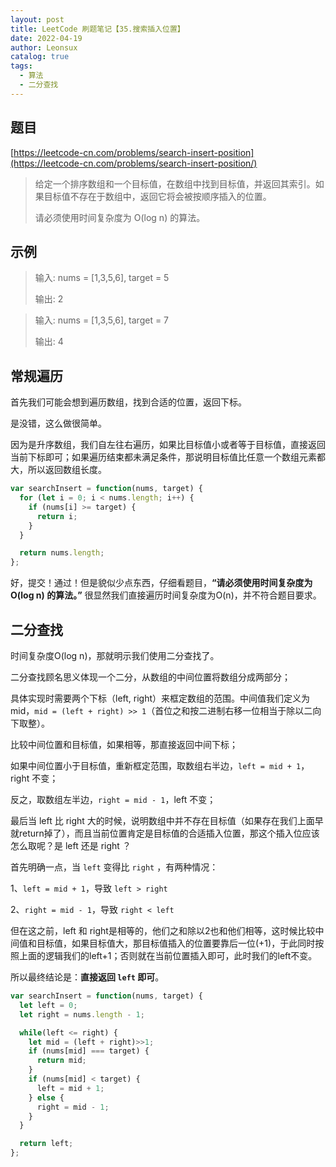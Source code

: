 ```yaml
---
layout: post
title: LeetCode 刷题笔记【35.搜索插入位置】
date: 2022-04-19
author: Leonsux
catalog: true
tags: 
  - 算法
  - 二分查找
---
```


## 题目

[https://leetcode-cn.com/problems/search-insert-position](https://leetcode-cn.com/problems/search-insert-position/)

>给定一个排序数组和一个目标值，在数组中找到目标值，并返回其索引。如果目标值不存在于数组中，返回它将会被按顺序插入的位置。
>
>请必须使用时间复杂度为 O(log n) 的算法。

## 示例

>输入: nums = [1,3,5,6], target = 5
>
>输出: 2

>输入: nums = [1,3,5,6], target = 7
>
>输出: 4

## 常规遍历

首先我们可能会想到遍历数组，找到合适的位置，返回下标。

是没错，这么做很简单。

因为是升序数组，我们自左往右遍历，如果比目标值小或者等于目标值，直接返回当前下标即可；如果遍历结束都未满足条件，那说明目标值比任意一个数组元素都大，所以返回数组长度。


``` javascript
var searchInsert = function(nums, target) {
  for (let i = 0; i < nums.length; i++) {
    if (nums[i] >= target) {
      return i;
    }
  }

  return nums.length;
};
```

好，提交！通过！但是貌似少点东西，仔细看题目，**“请必须使用时间复杂度为 O(log n) 的算法。”** 很显然我们直接遍历时间复杂度为O(n)，并不符合题目要求。

## 二分查找

时间复杂度O(log n)，那就明示我们使用二分查找了。

二分查找顾名思义体现一个二分，从数组的中间位置将数组分成两部分；

具体实现时需要两个下标（left, right）来框定数组的范围。中间值我们定义为 mid，`mid = (left + right) >> 1`（首位之和按二进制右移一位相当于除以二向下取整）。

比较中间位置和目标值，如果相等，那直接返回中间下标；

如果中间位置小于目标值，重新框定范围，取数组右半边，`left = mid + 1`，right 不变；

反之，取数组左半边，`right = mid - 1`，left 不变；

最后当 left 比 right 大的时候，说明数组中并不存在目标值（如果存在我们上面早就return掉了），而且当前位置肯定是目标值的合适插入位置，那这个插入位应该怎么取呢？是 left 还是 right ？

首先明确一点，当 `left` 变得比 `right` ，有两种情况：

1、`left = mid + 1`，导致 `left > right`

2、`right = mid - 1`，导致 `right < left`

但在这之前，left 和 right是相等的，他们之和除以2也和他们相等，这时候比较中间值和目标值，如果目标值大，那目标值插入的位置要靠后一位(+1)，于此同时按照上面的逻辑我们的left+1；否则就在当前位置插入即可，此时我们的left不变。

所以最终结论是：**直接返回 `left` 即可**。

``` javascript
var searchInsert = function(nums, target) {
  let left = 0;
  let right = nums.length - 1;

  while(left <= right) {
    let mid = (left + right)>>1;
    if (nums[mid] === target) {
      return mid;
    }
    if (nums[mid] < target) {
      left = mid + 1;
    } else {
      right = mid - 1;
    }
  }

  return left;
};
```
